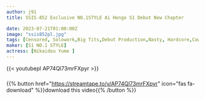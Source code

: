 ```yaml
---
author: j91
title: SSIS-852 Exclusive NO.1STYLE Ai Hongo S1 Debut New Chapter

date: 2023-07-21T01:00:00Z
image: "ssis852pl.jpg"
tags: [Censored, Solowork,Big Tits,Debut Production,Nasty, Hardcore,Cowgirl,Squirting,Risky Mosaic,Kiss	]
maker: [S1 NO.1 STYLE]
actress: [Nikaidou Yume ]
---
```



{{< youtubepl AP74Ql73mrFXpyr >}}
###

{{% button href="https://streamtape.to/v/AP74Ql73mrFXpyr" icon="fas fa-download" %}}download this video{{% /button %}}


